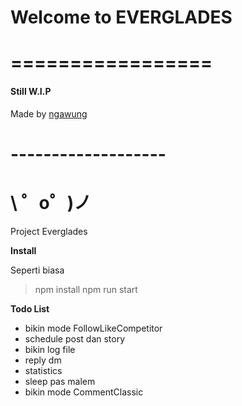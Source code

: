 # Welcome to EVERGLADES
# =================

#### Still W.I.P

Made by [ngawung](https://github.com/ngawung)

# -------------------

# \ ゜o゜)ノ

Project Everglades

**Install**

Seperti biasa

> npm install
> npm run start

**Todo List**
- bikin mode FollowLikeCompetitor
- schedule post dan story
- bikin log file
- reply dm
- statistics
- sleep pas malem
- bikin mode CommentClassic


